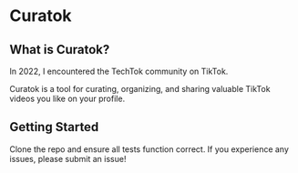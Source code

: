 # Curatok

## What is Curatok?
In 2022, I encountered the TechTok community on TikTok.

Curatok is a tool for curating, organizing, and sharing valuable TikTok videos you like on your profile.

## Getting Started
Clone the repo and ensure all tests function correct. If you experience any issues, please submit an issue!


